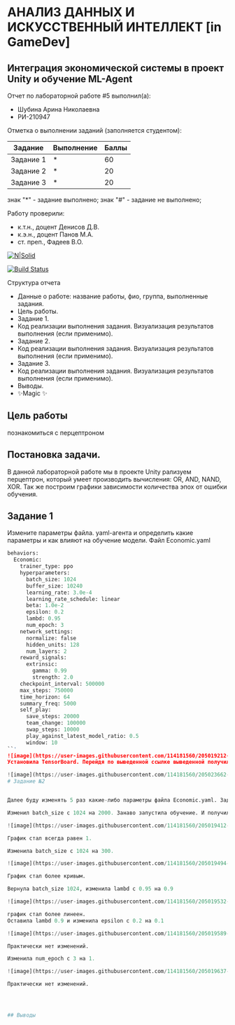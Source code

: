 # АНАЛИЗ ДАННЫХ И ИСКУССТВЕННЫЙ ИНТЕЛЛЕКТ [in GameDev]
## Интеграция экономической системы в проект Unity и обучение ML-Agent
Отчет по лабораторной работе #5 выполнил(а):
- Шубина Арина Николаевна
- РИ-210947

Отметка о выполнении заданий (заполняется студентом):

| Задание | Выполнение | Баллы |
| ------ | ------ | ------ |
| Задание 1 | * | 60 |
| Задание 2 | * | 20 |
| Задание 3 | * | 20 |

знак "*" - задание выполнено; знак "#" - задание не выполнено;

Работу проверили:
- к.т.н., доцент Денисов Д.В.
- к.э.н., доцент Панов М.А.
- ст. преп., Фадеев В.О.

[![N|Solid](https://cldup.com/dTxpPi9lDf.thumb.png)](https://nodesource.com/products/nsolid)

[![Build Status](https://travis-ci.org/joemccann/dillinger.svg?branch=master)](https://travis-ci.org/joemccann/dillinger)

Структура отчета

- Данные о работе: название работы, фио, группа, выполненные задания.
- Цель работы.
- Задание 1.
- Код реализации выполнения задания. Визуализация результатов выполнения (если применимо).
- Задание 2.
- Код реализации выполнения задания. Визуализация результатов выполнения (если применимо).
- Задание 3.
- Код реализации выполнения задания. Визуализация результатов выполнения (если применимо).
- Выводы.
- ✨Magic ✨

## Цель работы
познакомиться с перцептроном
## Постановка задачи.
В данной лабораторной работе мы в проекте Unity рализуем перцептрон, который умеет производить вычисления: OR, AND, NAND, XOR. Так же построим графики зависимости количества эпох от ошибки обучения. 


## Задание 1
Измените параметры файла. yaml-агента и определить какие параметры и 
как влияют на обучение модели.
Файл Economic.yaml
```py
behaviors:
  Economic:
    trainer_type: ppo
    hyperparameters:
      batch_size: 1024
      buffer_size: 10240
      learning_rate: 3.0e-4
      learning_rate_schedule: linear
      beta: 1.0e-2
      epsilon: 0.2
      lambd: 0.95
      num_epoch: 3      
    network_settings:
      normalize: false
      hidden_units: 128
      num_layers: 2
    reward_signals:
      extrinsic:
        gamma: 0.99
        strength: 2.0
    checkpoint_interval: 500000
    max_steps: 750000
    time_horizon: 64
    summary_freq: 5000
    self_play:
      save_steps: 20000
      team_change: 100000
      swap_steps: 10000
      play_against_latest_model_ratio: 0.5
      window: 10
``'
![image](https://user-images.githubusercontent.com/114181560/205019212-65af9247-84bd-45c6-8c4f-daf0e335ce55.png)
Установилa TensorBoard. Перейдя по выведенной ссылке выведенной получила следующие графики:

![image](https://user-images.githubusercontent.com/114181560/205023662-8364ad40-2f53-45db-bb96-a00c5bff637e.png)
# Задание №2


Далее буду изменять 5 раз какие-либо параметры файла Economic.yaml. Задача - добиться максимальной монотонности и линейности графика Cumulative Reward.

Изменил batch_size с 1024 на 2000. Занаво запустила обучение. И получила новые графики.

![image](https://user-images.githubusercontent.com/114181560/205019412-0e69b4c7-4d8f-4116-8467-35314e01167e.png)

График стал всегда равен 1.

Изменила batch_size с 1024 на 300. 

![image](https://user-images.githubusercontent.com/114181560/205019494-ac9ecd7b-8716-48f0-98f0-49052aa3f051.png)

График стал более кривым.

Вернула batch_size 1024, изменила lambd с 0.95 на 0.9

![image](https://user-images.githubusercontent.com/114181560/205019532-11d4e370-ff11-4a2a-8291-6f331bcdce4e.png)

график стал более линеен.
Оставила lambd 0.9 и изменила epsilon с 0.2 на 0.1

![image](https://user-images.githubusercontent.com/114181560/205019589-58d55fd4-a64f-43f0-a670-36bb097effdd.png)

Практически нет изменений.

Изменила num_epoch с 3 на 1.

![image](https://user-images.githubusercontent.com/114181560/205019637-23b7702c-093c-4e5a-ab07-4d34a27ce4e7.png)

Практически нет изменений.




## Выводы
